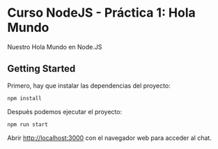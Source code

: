 # Curso NodeJS - Práctica 1: Hola Mundo

Nuestro Hola Mundo en Node.JS

## Getting Started

Primero, hay que instalar las dependencias del proyecto:

```bash
npm install
```

Después podemos ejecutar el proyecto:

```bash
npm run start
```

Abrir [http://localhost:3000](http://localhost:3000) con el navegador web para acceder al chat.